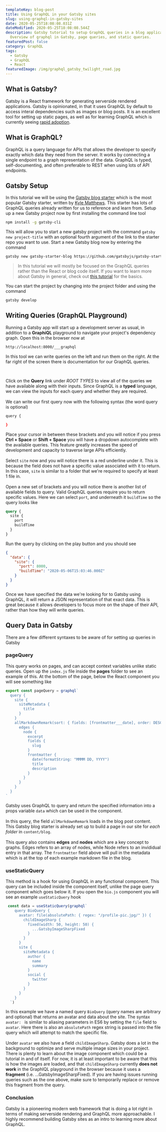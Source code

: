 ```yaml
---
templateKey: blog-post
title: Using GraphQL in your Gatsby sites
slug: using-graphql-in-gatsby-sites
date: 2020-05-25T18:08:08.031Z
dateModified: 2020-05-25T18:08:08.544Z
description: Gatsby tutorial to setup GraphQL queries in a blog application.
  Overview of graphql in Gatsby, page queries, and static queries.
featuredPost: false
category: GraphQL
tags:
  - Gatsby
  - GraphQL
  - React
featuredImage: /img/graphql_gatsby_twilight_road.jpg
---
```

## What is Gatsby?
Gatsby is a React framework for generating serverside rendered applications. Gatsby is opinionated, in that it uses GraphQL by default to access interal dependencies such as images or blog posts. It is an excellent tool for setting up static pages, as well as for learning GraphQL which is currently seeing [rapid adoption](https://2019.stateofjs.com/data-layer/graphql/).
&nbsp;
## What is GraphQL?
GraphQL is a query language for APIs that allows the developer to specify exactly which data they need from the server. It works by connecting a single endpoint to a graph representation of the data. GraphQL is typed, self-documenting, and often preferable to REST when using lots of API endpoints.

## Gatsby Setup
In this tutorial we will be using the [Gatsby blog starter](https://github.com/gatsbyjs/gatsby-starter-blog) which is the most popular Gatsby starter, written by [Kyle Matthews](https://twitter.com/kylemathews). This starter has lots of GraphQL queries already written for us to reference and learn from. Setup up a new Gatsby project now by first installing the command line tool
```bash
npm install -g gatsby-cli
```
This will allow you to start a new gatsby project with the command `gatsby new project-title` with an optional fourth argument of the link to the starter repo you want to use. Start a new Gatsby blog now by entering the command
```bash
gatsby new gatsby-starter-blog https://github.com/gatsbyjs/gatsby-starter-blog
```
> In this tutorial we will mostly be focused on the GraphQL queries rather than the React or blog code itself. If you want to learn more about Gatsby in general, check out [this tutorial](https://www.code-boost.com/gatsby-basics/) for the basics.

You can start the project by changing into the project folder and using the command
```bash
gatsby develop
```

## Writing Queries (GraphQL Playground)
Running a Gatsby app will start up a development server as usual, in addition to a **GraphiQL** playground to navigate your project's dependency graph. Open this in the browser now at
```bash
http://localhost:8000/___graphql
```

In this tool we can write queries on the left and run them on the right. At the far right of the screen there is documentation for our GraphQL queries. 
 

&nbsp;  
  
Click on the **Query** link under *ROOT TYPES* to view all of the queries we have available along with their inputs. Since GraphQL is a **typed** language, we can view the inputs for each query and whether they are required.  
&nbsp;  
We can write our first query now with the following syntax (the word query is optional)
```bash
query {

}
```
Place your cursor in between these brackets and you will notice if you press **Ctrl + Space** or **Shift + Space** you will have a dropdown autocomplete with the available queries. This feature greatly increases the speed of development and capacity to traverse large APIs efficiently.  
&nbsp;  
Select `site` now and you will notice there is a red underline under it. This is because the field does not have a specific value associated with it to return. In this case, `site` is similar to a folder that we're required to specify at least 1 file in.   
&nbsp;  
Open a new set of brackets and you will notice there is another list of available fields to query. Valid GraphQL queries require you to return specific values. Here we can select `port`, and underneath it `buildTime` so the query looks like
```graphql
query {
  site {
    port
    buildTime
  }
}
```
Run the query by clicking on the play button and you should see 
```json
{
  "data": {
    "site": {
      "port": 8000,
      "buildTime": "2020-05-06T15:03:46.000Z"
    }
  }
}
```
Once we have specified the data we're looking for to Gatsby using GraphQL, it will return a JSON representation of that exact data. This is great because it allows developers to focus more on the shape of their API, rather than how they will write queries.

## Query Data in Gatsby
There are a few different syntaxes to be aware of for setting up queries in Gatsby
### pageQuery
This query works on pages, and can accept context variables unlike static queries. Open up the `index.js` file inside the **pages** folder to see an example of this. At the bottom of the page, below the React component you will see something like

```jsx
export const pageQuery = graphql`
  query {
    site {
      siteMetadata {
        title
      }
    }
    allMarkdownRemark(sort: { fields: [frontmatter___date], order: DESC }) {
      edges {
        node {
          excerpt
          fields {
            slug
          }
          frontmatter {
            date(formatString: "MMMM DD, YYYY")
            title
            description
          }
        }
      }
    }
  }
`
```

Gatsby uses GraphQL to query and return the specified information into a props variable `data` which can be used in the component.  
&nbsp;  
In this query, the field `allMarkdownRemark` loads in the blog post content. This Gatsby blog starter is already set up to build a page in our site for *each folder* in `content/blog`.   
&nbsp;  
This query also contains **edges** and **nodes** which are a key concept to graphs. Edges refers to an array of nodes, while Node refers to an invididual entry in that array. The `frontmatter` field above will pull in the metadata which is at the top of each example markdown file in the blog.

### useStaticQuery
This method is a hook for using GraphQL in any functional component. This query can be included inside the component itself, unlike the page query component which goes below it. If you open the `bio.js` component you will see an example `useStaticQuery` hook

```jsx
 const data = useStaticQuery(graphql`
    query BioQuery {
      avatar: file(absolutePath: { regex: "/profile-pic.jpg/" }) {
        childImageSharp {
          fixed(width: 50, height: 50) {
            ...GatsbyImageSharpFixed
          }
        }
      }
      site {
        siteMetadata {
          author {
            name
            summary
          }
          social {
            twitter
          }
        }
      }
    }
  `)
```

In this example we have a named query `BioQuery` (query names are arbitrary and optional) that returns an avatar and data about the site. The syntax `avatar: ` is similar to aliasing parameters in ES6 by setting the `file` field to `avatar`. Here there is also an `absolutePath` regex string is passed into the file query which will attempt to match the specific file.  
&nbsp;  
Under `avatar` we also have a field `childImageSharp`. Gatsby does a lot in the background to optimize and serve multiple image sizes in your project. There is plenty to learn about the image component which could be a tutorial in and of itself. For now, it is at least important to be aware that this is how the images are loaded, and that `childImageSharp` currently **does not work** in the GraphIQL playground in the browser because it uses a **fragment** (i.e. ...GatsbyImageSharpFixed). If you are having issues running queries such as the one above, make sure to temporarily replace or remove this fragment from the query. 

### Conclusion

Gatsby is a pioneering modern web framework that is doing a lot right in terms of making serverside rendering and GraphQL more approachable. I highly recommend building Gatsby sites as an intro to learning more about GraphQL. 